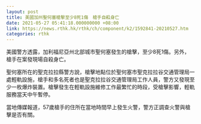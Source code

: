 ```yaml
---
layout: post
title: 美國加州聖何塞槍擊至少8死1傷　槍手自殺身亡
date: 2021-05-27 05:41:18.000000000 +08:00
link: https://news.rthk.hk/rthk/ch/component/k2/1592841-20210527.htm
categories: rthk
---
```


美國警方透露，加利福尼亞州北部城市聖何塞發生的槍擊，至少8死1傷。另外，槍手在案發現場自殺身亡。

聖何塞所在的聖克拉拉縣警方說，槍擊地點位於聖何塞市聖克拉拉谷交通管理局一處輕軌設施，槍手和多名死者也是聖克拉拉谷交通管理局工作人員，警方又發現至少一枚爆炸裝置。槍擊發生在輕軌設施維修工作最繁忙的時段，受槍擊影響，輕軌服務當天中午暫停。

當地傳媒報道，57歲槍手的住所在當地時間早上發生火警，警方正調查火警與槍擊是否有關。

